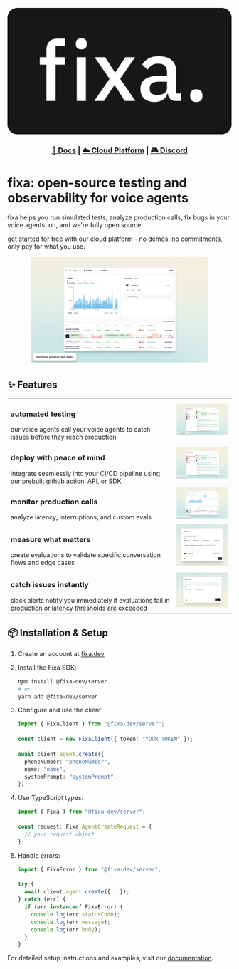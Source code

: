 [![Fixa Logo](/.github/assets/logo.png)](https://fixa.dev)

<h3 align="center">
  <a href="https://docs.fixa.dev">📘 Docs</a>
  | <a href="https://fixa.dev/">☁️ Cloud Platform</a>
  | <a href="https://discord.gg/rT9cYkfybZ">🎮 Discord</a>
</h4>

# fixa: open-source testing and observability for voice agents

fixa helps you run simulated tests, analyze production calls, fix bugs in your voice agents. oh, and we're fully open source.

get started for free with our cloud platform - no demos, no commitments, only pay for what you use.

<div align="center">
<img alt="Fixa Dashboard" src=".github/assets/observability.png" width="400" />
</div>

## ✨ Features

|                                                                                                                                          |                                                                              |
| ---------------------------------------------------------------------------------------------------------------------------------------- | :--------------------------------------------------------------------------: |
| <h3>automated testing</h3> our voice agents call your voice agents to catch issues before they reach production                          |     <img alt="Recording" src=".github/assets/testing.png" width="250px">     |
| <h3>deploy with peace of mind</h3> integrate seemlessly into your CI/CD pipeline using our prebuilt github action, API, or SDK           |     <img alt="Recording" src=".github/assets/testing.png" width="250px">     |
| <h3>monitor production calls</h3> analyze latency, interruptions, and custom evals                                                       | <img alt="Test Suites" src=".github/assets/observability.png" width="250px"> |
| <h3>measure what matters</h3> create evaluations to validate specific conversation flows and edge cases                                  |  <img alt="Alerts" src=".github/assets/evaluationgroup.png" width="250px">   |
| <h3>catch issues instantly</h3> slack alerts notify you immediately if evaluations fail in production or latency thresholds are exceeded |       <img alt="alerts" src=".github/assets/alerts.png" width="250px">       |

## 📦 Installation & Setup

1. Create an account at [fixa.dev](https://fixa.dev)
2. Install the Fixa SDK:
   ```bash
   npm install @fixa-dev/server
   # or
   yarn add @fixa-dev/server
   ```
3. Configure and use the client:

   ```typescript
   import { FixaClient } from "@fixa-dev/server";

   const client = new FixaClient({ token: "YOUR_TOKEN" });

   await client.agent.create({
     phoneNumber: "phoneNumber",
     name: "name",
     systemPrompt: "systemPrompt",
   });
   ```

4. Use TypeScript types:

   ```typescript
   import { Fixa } from "@fixa-dev/server";

   const request: Fixa.AgentCreateRequest = {
     // your request object
   };
   ```

5. Handle errors:

   ```typescript
   import { FixaError } from "@fixa-dev/server";

   try {
     await client.agent.create({...});
   } catch (err) {
     if (err instanceof FixaError) {
       console.log(err.statusCode);
       console.log(err.message);
       console.log(err.body);
     }
   }
   ```

For detailed setup instructions and examples, visit our [documentation](https://docs.fixa.dev).
